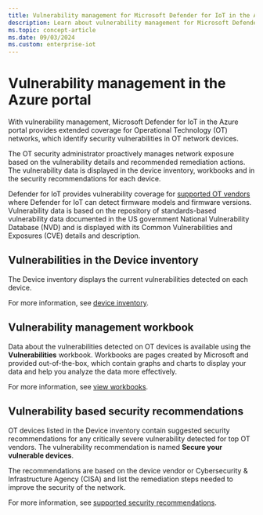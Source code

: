```yaml
---
title: Vulnerability management for Microsoft Defender for IoT in the Azure portal
description: Learn about vulnerability management for Microsoft Defender for IoT in the Azure portal.
ms.topic: concept-article
ms.date: 09/03/2024
ms.custom: enterprise-iot
---
```


# Vulnerability management in the Azure portal

With vulnerability management, Microsoft Defender for IoT in the Azure portal provides extended coverage for Operational Technology (OT) networks, which identify security vulnerabilities in OT network devices.

The OT security administrator proactively manages network exposure based on the vulnerability details and recommended remediation actions. The vulnerability data is displayed in the device inventory, workbooks and in the security recommendations for each device.

Defender for IoT provides vulnerability coverage for [supported OT vendors](resources-manage-proprietary-protocols.md) where Defender for IoT can detect firmware models and firmware versions. Vulnerability data is based on the repository of standards-based vulnerability data documented in the US government National Vulnerability Database (NVD) and is displayed with its Common Vulnerabilities and Exposures (CVE) details and description.

## Vulnerabilities in the Device inventory

The Device inventory displays the current vulnerabilities detected on each device.

For more information, see [device inventory](how-to-manage-device-inventory-for-organizations.md#view-full-device-details).

## Vulnerability management workbook

Data about the vulnerabilities detected on OT devices is available using the **Vulnerabilities** workbook. Workbooks are pages created by Microsoft and provided out-of-the-box, which contain graphs and charts to display your data and help you analyze the data more effectively.

For more information, see [view workbooks](workbooks.md#view-workbooks).

## Vulnerability based security recommendations

OT devices listed in the Device inventory contain suggested security recommendations for any critically severe vulnerability detected for top OT vendors. The vulnerability recommendation is named **Secure your vulnerable <vendor> devices**.

The recommendations are based on the device vendor or Cybersecurity & Infrastructure Agency (CISA) and list the remediation steps needed to improve the security of the network.

For more information, see [supported security recommendations](recommendations.md#supported-security-recommendations).
